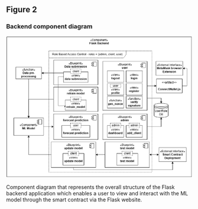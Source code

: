 ## Figure 2

### Backend component diagram
![backend component diagram](BackendDiagram.png)

Component diagram that represents the overall structure of the Flask backend application which enables a user to view and interact with the ML model through the smart contract via the Flask website.
